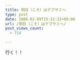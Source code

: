 ```yaml
---
title: 明日（こそ）はデブサミへ
type: post
date: 2006-02-09T15:22:22+00:00
url: /明日（こそ）はデブサミへ/
post_views_count:
  - 714

---
```

行く！！